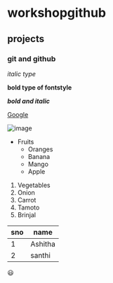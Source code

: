 # workshopgithub
## projects
### git and github
*italic type*

**bold type of fontstyle**

***bold and italic***

[Google](https://www.bing.com/search?q=gmail+login&cvid=a1ac581f84e0462e9c1bff35d4e4d702&aqs=edge.0.69i59j69i57j0l5j69i61l2.2899j0j1&pglt=43&FORM=ANNTA1&PC=U531)

![image](https://th.bing.com/th/id/R.e3512d45c9de4ebbf412c5c806c0937a?rik=eFMah87PJoziZA&riu=http%3a%2f%2fwww.wallpapers13.com%2fwp-content%2fuploads%2f2016%2f01%2fAutumn-paradise-nature-foreset-waterfalls-HD-Wallpaper-1920x1080.jpg&ehk=wDr02%2f6XbJrrnMa7Ru%2b0V8DnsP2QgPmiuVwGt2xGgRc%3d&risl=&pid=ImgRaw&r=0)

* Fruits
  * Oranges
  * Banana
  * Mango
  * Apple

1. Vegetables
  2. Onion
  3. Carrot
  4. Tamoto
  5. Brinjal

sno|name
----|----
1|Ashitha
2|santhi

:smiley:
